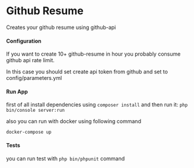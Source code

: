 # Github Resume

Creates your github resume using github-api


#### Configuration

If you want to create 10+ github-resume in hour you probably consume github api rate limit.

In this case you should set create api token from github and set to config/parameters.yml

#### Run App

first of all install dependencies using `composer install` and then run it: `php bin/console server:run` 

also you can run with docker using following command

`docker-compose up`

#### Tests

you can run test with `php bin/phpunit` command

